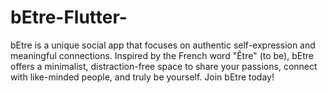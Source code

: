 # bEtre-Flutter-
bEtre is a unique social app that focuses on authentic self-expression and meaningful connections. Inspired by the French word "Être" (to be), bEtre offers a minimalist, distraction-free space to share your passions, connect with like-minded people, and truly be yourself. Join bEtre today!
